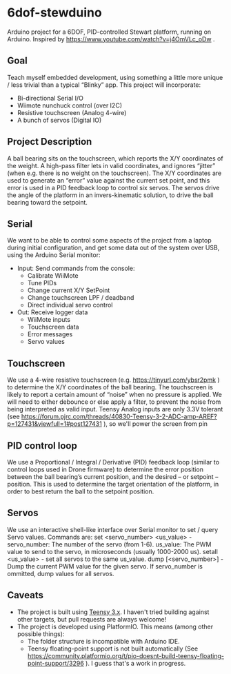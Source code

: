 # 6dof-stewduino
Arduino project for a 6DOF, PID-controlled Stewart platform, running on Arduino. Inspired by https://www.youtube.com/watch?v=j4OmVLc_oDw .

## Goal
Teach myself embedded development, using something a little more unique / less trivial than a typical “Blinky” app. This project will incorporate:
  * Bi-directional Serial I/O
  * Wiimote nunchuck control (over I2C)
  * Resistive touchscreen (Analog 4-wire)
  * A bunch of servos (Digital IO)

## Project Description
A ball bearing sits on the touchscreen, which reports the X/Y coordinates of the weight. A high-pass filter lets in valid coordinates, and ignores “jitter” (when e.g. there is no weight on the touchscreen). The X/Y coordinates are used to generate an “error” value against the current set point, and this error is used in a PID feedback loop to control six servos. The servos drive the angle of the platform in an invers-kinematic solution, to drive the ball bearing toward the setpoint.

## Serial
We want to be able to control some aspects of the project from a laptop during initial configuration, and get some data out of the system over USB, using the Arduino Serial monitor:
  * Input: Send commands from the console:
    * Calibrate WiiMote
    * Tune PIDs
    * Change current X/Y SetPoint
    * Change touchscreen LPF / deadband
    * Direct individual servo control
  * Out: Receive logger data
    * WiiMote inputs
    * Touchscreen data
    * Error messages
    * Servo values

## Touchscreen
We use a 4-wire resistive touchscreen (e.g. https://tinyurl.com/ybsr2pmk ) to determine the X/Y coordinates of the ball bearing. The touchscreen is likely to report a certain amount of “noise” when no pressure is applied. We will need to either debounce or else apply a filter, to prevent the noise from being interpreted as valid input. Teensy Analog inputs are only 3.3V tolerant (see https://forum.pjrc.com/threads/40830-Teensy-3-2-ADC-amp-AREF?p=127431&viewfull=1#post127431 ), so we'll power the screen from pin

## PID control loop
We use a Proportional / Integral / Derivative (PID) feedback loop (similar to control loops used in Drone firmware) to determine the error position between the ball bearing’s current position, and the desired – or setpoint – position. This is used to determine the target orientation of the platform, in order to best return the ball to the setpoint position.

## Servos
We use an interactive shell-like interface over Serial monitor to set / query Servo values. Commands are:
set <servo_number> <us_value> - servo_number: The number of the servo (from 1-6). us_value: The PWM value to send to the servo, in microseconds (usually 1000-2000 us).
setall <us_value> - set all servos to the same us_value.
dump [<servo_number>] - Dump the current PWM value for the given servo. If servo_number is ommitted, dump values for all servos.

## Caveats
* The project is built using [Teensy 3.x](https://www.pjrc.com/store/teensy32.html). I haven't tried building against other targets, but pull requests are always welcome!
* The project is developed using PlatformIO. This means (among other possible things):
  * The folder structure is incompatible with Arduino IDE.
  * Teensy floating-point support is not built automatically (See https://community.platformio.org/t/pio-doesnt-build-teensy-floating-point-support/3296 ). I guess that's a work in progress.
